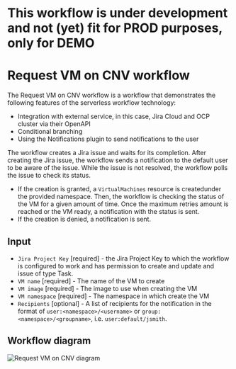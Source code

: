 # This workflow is under development and not (yet) fit for PROD purposes, only for DEMO
# Request VM on CNV workflow
The Request VM on CNV workflow is a workflow that demonstrates the following features of the serverless workflow technology:
* Integration with external service, in this case, Jira Cloud and OCP cluster via their OpenAPI 
* Conditional branching
* Using the Notifications plugin to send notifications to the user

The workflow creates a Jira issue and waits for its completion.
After creating the Jira issue, the workflow sends a notification to the default user to be aware of the issue.
While the issue is not resolved, the workflow polls the issue to check its status.
* If the creation is granted, a `VirtualMachines` resource is createdunder the provided namespace.
Then, the workflow is checking the status of the VM for a given amount of time. Once the maximum retries amount is reached or the VM ready, a notification with the status is sent.
* If the creation is denied, a notification is sent.

## Input
- `Jira Project Key` [required] - the Jira Project Key to which the workflow is configured to work and has permission to create and update and issue of type Task.
- `VM name` [required] - The name of the VM to create
- `VM image` [required] - The image to use when creating the VM
- `VM namespace` [required] - The namespace in which create the VM
- `Recipients` [optional] - A list of recipients for the notification in the format of `user:<namespace>/<username>` or `group:<namespace>/<groupname>`, i.e. `user:default/jsmith`.

## Workflow diagram
![Request VM on CNV diagram](https://github.com/parodos-dev/serverless-workflow/blob/main/vm-creator/vm-creator.svg?raw=true)

